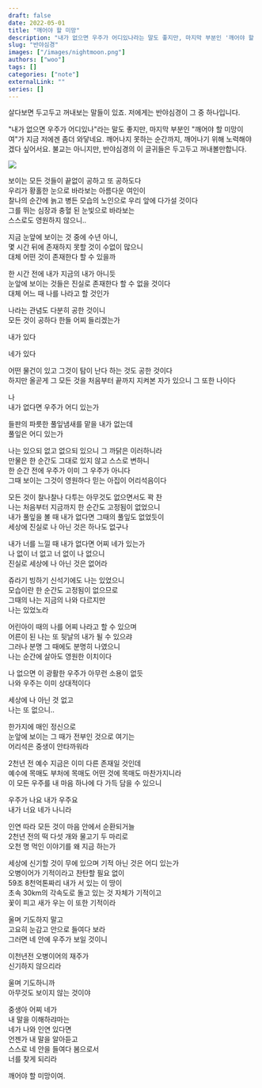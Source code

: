 ```yaml
---
draft: false
date: 2022-05-01
title: "깨어야 할 미망"
description: "내가 없으면 우주가 어디있나라는 말도 좋지만, 마지막 부분인 '깨어야 할 미망이여'가 지금 저에겐 좀더 와닿네요. 깨어나지 못하는 순간까지, 깨어나기 위해 노력해야겠다 싶어서요."
slug: "반야심경"
images: ["/images/nightmoon.png"]
authors: ["woo"]
tags: []
categories: ["note"]
externalLink: ""
series: []
---
```



살다보면 두고두고 꺼내보는 말들이 있죠. 저에게는 반야심경이 그 중 하나입니다.

"내가 없으면 우주가 어디있나"라는 말도 좋지만, 마지막 부분인 "깨어야 할 미망이여"가 지금 저에겐 좀더 와닿네요. 깨어나지 못하는 순간까지, 깨어나기 위해 노력해야겠다 싶어서요. 불교는 아니지만, 반야심경의 이 글귀들은 두고두고 꺼내볼만합니다.

![](/images/nightmoon.png)

보이는 모든 것들이 끝없이 공하고 또 공하도다  
우리가 황홀한 눈으로 바라보는 아름다운 여인이  
찰나의 순간에 늙고 병든 모습의 노인으로 우리 앞에 다가설 것이다  
그를 뛰는 심장과 충혈 된 눈빛으로 바라보는  
스스로도 영원하지 않으니..  

지금 눈앞에 보이는 것 중에 수년 아니,  
몇 시간 뒤에 존재하지 못할 것이 수없이 많으니  
대체 어떤 것이 존재한다 할 수 있을까  

한 시간 전에 내가 지금의 내가 아니듯  
눈앞에 보이는 것들은 진실로 존재한다 할 수 없을 것이다  
대체 어느 때 나를 나라고 할 것인가  

나라는 관념도 다분히 공한 것이니  
모든 것이 공하다 한들 어찌 들리겠는가  

내가 있다  

네가 있다  

어떤 물건이 있고 그것이 탐이 난다 하는 것도 공한 것이다  
하지만 올곧게 그 모든 것을 처음부터 끝까지 지켜본 자가 있으니 그 또한 나이다  

나  
내가 없다면 우주가 어디 있는가  

들판의 파릇한 풀잎냄새를 맡을 내가 없는데  
풀잎은 어디 있는가  

나는 있으되 없고 없으되 있으니 그 까닭은 이러하니라  
만물은 한 순간도 그대로 있지 않고 스스로 변하니  
한 순간 전에 우주가 이미 그 우주가 아니다  
그때 보이는 그것이 영원하다 믿는 아집이 어리석음이다  

모든 것이 찰나찰나 다투는 아무것도 없으면서도 꽉 찬  
나는 처음부터 지금까지 한 순간도 고정됨이 없었으니  
내가 풀잎을 볼 때 내가 없다면 그때의 풀잎도 없었듯이  
세상에 진실로 나 아닌 것은 하나도 없구나  

내가 너를 느낄 때 내가 없다면 어찌 네가 있는가  
나 없이 너 없고 너 없이 나 없으니  
진실로 세상에 나 아닌 것은 없어라  

쥬라기 빙하기 신석기에도 나는 있었으니  
모습이란 한 순간도 고정됨이 없으므로  
그때의 나는 지금의 나와 다르지만  
나는 있었노라  

어린아이 때의 나를 어찌 나라고 할 수 있으며  
어른이 된 나는 또 뒷날의 내가 될 수 있으랴  
그러나 분명 그 때에도 분명히 나였으니  
나는 순간에 살아도 영원한 이치이다  

나 없으면 이 광활한 우주가 아무런 소용이 없듯  
나와 우주는 이미 상대적이다  

세상에 나 아닌 것 없고  
나는 또 없으니..  

한가지에 매인 정신으로  
눈앞에 보이는 그 때가 전부인 것으로 여기는  
어리석은 중생이 안타까워라  

2천년 전 예수 지금은 이미 다른 존재일 것인데  
예수에 목매도 부처에 목매도 어떤 것에 목매도 마찬가지니라  
이 모든 우주를 내 마음 하나에 다 가득 담을 수 있으니  

우주가 나요 내가 우주요  
내가 너요 네가 나니라  

인연 따라 모든 것이 마음 안에서 순환되거늘  
2천년 전의 떡 다섯 개와 물고기 두 마리로  
오천 명 먹인 이야기를 왜 지금 하는가  

세상에 신기할 것이 무에 있으며 기적 아닌 것은 어디 있는가  
오병이어가 기적이라고 찬탄할 필요 없이  
59조 8천억톤짜리 내가 서 있는 이 땅이  
초속 30km의 각속도로 돌고 있는 것 자체가 기적이고  
꽃이 피고 새가 우는 이 또한 기적이라  

울며 기도하지 말고  
고요히 눈감고 안으로 들여다 보라  
그러면 네 안에 우주가 보일 것이니  

이천년전 오병이어의 재주가  
신기하지 않으리라  

울며 기도하니까  
아무것도 보이지 않는 것이야  

중생아 어찌 네가  
내 말을 이해하랴마는  
네가 나와 인연 있다면  
언젠가 내 말을 알아듣고  
스스로 네 안을 들여다 봄으로서  
너를 찾게 되리라  

깨어야 할 미망이여.  


<iframe
    data-tally-src="https://tally.so/embed/3jpLo9?hideTitle=1&transparentBackground=1&dynamicHeight=1"
    loading="lazy"
    width="100%"
    height="200"
    frameborder="0"
    marginheight="0"
    marginwidth="0"
    title="wooworks 메시지와 구독 신청"
  ></iframe>
  <script>
    var d = document,
      w = "https://tally.so/widgets/embed.js",
      v = function () {
        if (typeof Tally !== "undefined") Tally.loadEmbeds();
        else
          d.querySelectorAll("iframe[data-tally-src]:not([src])")
            .forEach(function (e) {
              e.src = e.dataset.tallySrc;
            });
      };
    if (typeof Tally !== "undefined") v();
    else if (d.querySelector('script[src="' + w + '"]') == null) {
      var s = d.createElement("script");
      s.src = w;
      s.onload = v;
      s.onerror = v;
      d.body.appendChild(s);
    }
  </script>